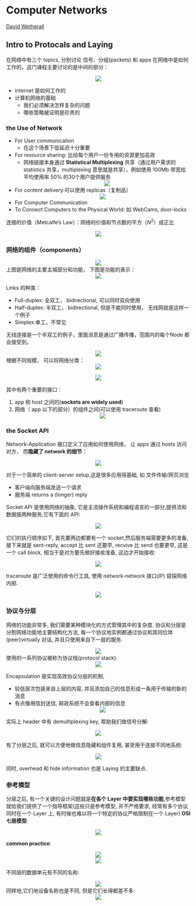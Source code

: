 # Computer Networks
[David Wetherall](https://www.youtube.com/playlist?list=PLVEo1P9gAninM7KwP1KKolfMQdNs6P6Am)
## Intro to Protocals and Laying
在网络中有三个 topics, 分别讨论 信号、分组(packets) 和 apps 在网络中是如何工作的，这门课程主要讨论的是中间的部分：<div align=center><img src="https://i.imgur.com/x257gJ0.png"/></div>
* internet 是如何工作的
* 计算机网络的基础
  * 我们必须解决怎样复杂的问题
  * 哪些策略被证明是珍贵的

### the Use of Network
* For User communication
  * 在这个场景下低延迟十分重要
* For resource sharing: 比给每个用户一份专用的资源更加高效
  * 网络链接本身通过 **Statistical Multiplexing** 共享（通过用户需求的 statistics 共享，multiplexing 意思就是共享），例如使用 100Mb 带宽给平均使用率 50% 的30个用户提供服务<div align=center><img src="https://i.imgur.com/Wd7Nhf4.png"/></div>
* For content delivery:可以使用 replicas（复制品）<div align=center><img src="https://i.imgur.com/D6pbafK.png"/></div>
* For Computer Communication
* To Connect Computers to the Physical World: 如 WebCams, door-locks

连接的价值（Metcalfe’s Law）：网络的价值和节点数的平方（$N^2$）成正比<div align=center><img src="https://i.imgur.com/8irPpkE.png"/></div>

### 网络的组件（components）
<div align=center><img src="https://i.imgur.com/hCq2iuN.png"/></div>
上图是网络的主要主城部分和功能， 下图是功能的表示：
<div align=center><img src="https://i.imgur.com/hlVJ96n.png"/></div>

Links 的种类：
* Full-duplex: 全双工， bidirectional, 可以同时双向使用
* Half-duplex: 半双工， bidirectional, 但是不能同时使用， 无线网就是这样一个例子
* Simplex:单工，不常见

无线连接是一个半双工的例子，里面消息是通过广播传播，范围内的每个Node 都会接受到。<div align=center><img src="https://i.imgur.com/3UkCaUc.png"/></div>
根据不同规模， 可以将网络分类：<div align=center><img src="https://i.imgur.com/J2kO6rm.png"/></div>
<div align=center><img src="https://i.imgur.com/nOKch9W.png"/></div>

其中有两个重要的接口：
1. app 和 host 之间的(**sockets are widely used**)
2. 网络（ app 以下的部分）的组件之间(可以使用 traceroute 查看)
    <div align=center><img src="https://i.imgur.com/mLEC8Vk.png"/></div>

### the Socket API
Network-Application 接口定义了应用如何使用网络， 让 apps 通过 hosts 访问对方， 而**隐藏了 network 的细节**：<div align=center><img src="https://i.imgur.com/MZephjF.png"/></div>

对于一个简单的 client-server setup,这是很多应用得基础, 如 文件传输/网页浏览 
* 客户端向服务端发送一个请求
* 服务端 returns a (longer) reply

Socket API 是使用网络的抽象, 它是主流操作系统和编程语言的一部分,提供流和数据报两种服务,它有下面的 API:<div align=center><img src="https://i.imgur.com/TOnAHM5.png"/></div>

它们的执行顺序如下, 首先要两边都要有一个 socket,然后服务端需要更多的准备,接下来就是 sent-reply, accept 比 sent 还要早, recvive 比 send 也要更早, 这是一个 call block, 相当于是对方要先做好接收准备, 这边才开始接收:
<div align=center><img src="https://i.imgur.com/zDJt8sY.png"/></div>

traceroute 是广泛使用的命令行工具, 使用 network-network 接口(IP) 窥探网络内部.<div align=center><img src="https://i.imgur.com/F4Dtwrh.png"/></div>

### 协议与分层
网络的功能非常多, 我们需要某种模块化的方式管理其中的复杂度. 协议和分层是分割网络功能地主要结构化方法, 每一个协议地实例都通过协议和其同位体(peer)virtually 对话, 并且只使用来自下一层的服务.<div align=center><img src="https://i.imgur.com/nrnq5ia.png"/></div>
使用的一系列协议被称为协议栈(protocol stack):<div align=center><img src="https://i.imgur.com/GSkxf0q.png"/></div>

Encapsulation 是实现高效协议分层的机制, 
* 较低层次包装来自上层的内容, 并且添加自己的信息形成一条用于传输的新的消息
* 有点像用信封送信, 邮政系统不会查看内部的信息<div align=center><img src="https://i.imgur.com/u1eCaOg.png"/></div>

实际上 header 中有 demultiplexing key, 帮助我们做信号分解:<div align=center><img src="https://i.imgur.com/OGqWefB.png"/></div>

有了分层之后, 就可以方便地做信息隐藏和组件复用, 甚至用于连接不同地系统:<div align=center><img src="https://i.imgur.com/QX5hQUV.png"/></div>

同时, overhead 和 hide information 也是 Laying 的主要缺点.

### 参考模型
分层之后, 有一个关键的设计问题就是**在各个 Layer 中要实现哪些功能**,参考模型就给我们提供了一个指导框架(这些只是参考模型, 并不严格要求, 经常有多个协议同时在一个 Layer 上, 有时候也难以将一个特定的协议严格限制在一个 Layer) 
**OSI 七层模型**:<div align=center><img src="https://i.imgur.com/64yvDmu.png"/></div>

**common practice**:<div align=center><img src="https://i.imgur.com/0TSqrqf.png"/></div><div align=center><img src="https://i.imgur.com/k1xoHBf.png"/></div>

不同层的数据单元有不同的名称:<div align=center><img src="https://i.imgur.com/9Y4FSuD.png"/></div>
同样地,它们地设备名称也是不同, 但是它们长得都差不多:<div align=center><img src="https://i.imgur.com/eu0QluG.png"/></div>